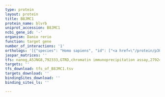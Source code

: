 ```yaml
---
type: protein
layout: protein
title: B8JMC1
protein_name: blvrb
uniprot_accession: B8JMC1
ncbi_gene_id: '-'
organism: Danio rerio
function: target gene
number_of_interactions: '1'
orthologs: '[{"species": "Homo sapiens", "id": ["<a href=\"/protein/p30043\">P30043</a>"]}, {"species": "Mus musculus", "id": ["<a href=\"/protein/q923d2\">Q923D2</a>"]}, {"species": "Rattus norvegicus", "id": ["<a href=\"/protein/b5df65\">B5DF65</a>"]}, {"species": "Drosophila melanogaster", "id": ["<a href=\"/protein/q9vh72\">Q9VH72</a>"]}]'
jaspar_matrices: ''
tfs: nanog,A5JNG8,792333,GTRD,chromatin immunoprecipitation assay,27924024%5Buid%5D,No
targets: ''
tfs_download: tfs_of_B8JMC1.tsv
targets_download: ''
bindingSites_download: ''
binding_sites_ls: ''

---
```

